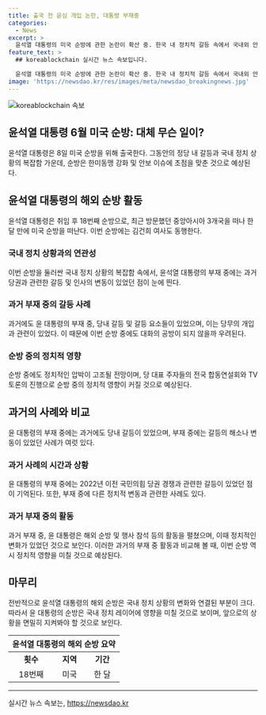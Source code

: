 ```yaml
---
title: 출국 전 윤심 개입 논란, 대통령 부재중
categories:
  - News
excerpt: >
  윤석열 대통령의 미국 순방에 관한 논란이 확산 중. 한국 내 정치적 갈등 속에서 국내외 안보 이슈에 초점을 맞춘 순방의 시점이 주목되는 가운데, 국민의힘 당권 경쟁과 관련된 김 여사 문자 읽씹 논란이 재차 불거지면서 윤 대통령 부재 기간마다 당 내부 갈등이 고조되고 있다. 윤 대통령의 해외 순방은 그동안의 당 내 정리와 갈등 해소와 연관되어 있으며, 순방 중에도 당 대표 주자들 간의 압박과 갈등이 예상된다. 전당대회 전까지 윤 대통령 부재 기간을 활용한 갈등 격화 가능성이 높아 보인다.
feature_text: >
  ## koreablockchain 실시간 뉴스 속보입니다.

  윤석열 대통령의 미국 순방에 관한 논란이 확산 중. 한국 내 정치적 갈등 속에서 국내외 안보 이슈에 초점을 맞춘 순방의 시점이 주목되는 가운데, 국민의힘 당권 경쟁과 관련된 김 여사 문자 읽씹 논란이 재차 불거지면서 윤 대통령 부재 기간마다 당 내부 갈등이 고조되고 있다. 윤 대통령의 해외 순방은 그동안의 당 내 정리와 갈등 해소와 연관되어 있으며, 순방 중에도 당 대표 주자들 간의 압박과 갈등이 예상된다. 전당대회 전까지 윤 대통령 부재 기간을 활용한 갈등 격화 가능성이 높아 보인다.
image: 'https://newsdao.kr/res/images/meta/newsdao_breakingnews.jpg'
---
```


<p><img src="https://newsdao.kr/res/images/meta/newsdao_breakingnews.jpg" alt="koreablockchain 속보" /></p>

<h2>윤석열 대통령 6월 미국 순방: 대체 무슨 일이?</h2>

<p data-ke-size="size16">윤석열 대통령은 8일 미국 순방을 위해 출국한다. 그동안의 정당 내 갈등과 국내 정치 상황의 복잡함 가운데, 순방은 한미동맹 강화 및 안보 이슈에 초점을 맞춘 것으로 예상된다.</p>

<h2>윤석열 대통령의 해외 순방 활동</h2>

<p data-ke-size="size16">윤석열 대통령은 취임 후 18번째 순방으로, 최근 방문했던 중앙아시아 3개국을 떠나 한 달 만에 미국 순방을 떠난다. 이번 순방에는 김건희 여사도 동행한다.</p>

<h3>국내 정치 상황과의 연관성</h3>

<p data-ke-size="size16">이번 순방을 둘러싼 국내 정치 상황의 복잡함 속에서, 윤석열 대통령의 부재 중에는 과거 당권과 관련한 갈등 및 인사의 변동이 있었던 점이 눈에 띈다.</p>

<h3>과거 부재 중의 갈등 사례</h3>

<p data-ke-size="size16">과거에도 윤 대통령의 부재 중, 당내 갈등 및 갈등 요소들이 있었으며, 이는 당무의 개입과 관련이 있었다. 이 때문에 이번 순방 중에도 대화의 공방이 되지 않을까 우려된다.</p>

<h3>순방 중의 정치적 영향</h3>

<p data-ke-size="size16">순방 중에도 정치적인 압박이 고조될 전망이며, 당 대표 주자들의 전국 합동연설회와 TV토론의 진행으로 순방 중의 정치적 영향이 커질 것으로 예상된다.</p>

<h2>과거의 사례와 비교</h2>

<p data-ke-size="size16">윤 대통령의 부재 중에는 과거에도 당내 갈등이 있었으며, 부재 중에는 갈등의 해소나 변동이 있었던 사례가 여럿 있다.</p>

<h3>과거 사례의 시간과 상황</h3>

<p data-ke-size="size16">윤 대통령의 부재 중에는 2022년 이전 국민의힘 당권 경쟁과 관련한 갈등이 있었던 점이 기억된다. 또한, 부재 중에 다른 정치적 변동과 관련한 사례도 있다.</p>

<h3>과거 부재 중의 활동</h3>

<p data-ke-size="size16">과거 부재 중, 윤 대통령은 해외 순방 및 행사 참석 등의 활동을 펼쳤으며, 이때 정치적인 변화가 있었던 것으로 보인다. 이러한 과거의 부재 중 활동과 비교해 볼 때, 이번 순방 역시 정치적 영향을 미칠 것으로 예상된다.</p>

<h2>마무리</h2>

<p data-ke-size="size16">전반적으로 윤석열 대통령의 해외 순방은 국내 정치 상황의 변화와 연결된 부분이 크다. 따라서 윤 대통령의 순방은 국내 정치 레이어에 영향을 미칠 것으로 보이며, 앞으로의 상황을 면밀히 지켜봐야 할 것으로 보인다.</p>

<table>
<thead>
<tr>
<th colspan="3">윤석열 대통령의 해외 순방 요약</th>
</tr>
</thead>
<tbody>
<tr>
<td style="text-align: center; height: 17px;"><b>횟수</b></td>
<td style="text-align: center; height: 17px;"><b>지역</b></td>
<td style="text-align: center; height: 17px;"><b>기간</b></td>
</tr>
<tr>
<td style="text-align: center; height: 17px;">18번째</td>
<td style="text-align: center; height: 17px;">미국</td>
<td style="text-align: center; height: 17px;">한 달</td>
</tr>
</tbody>
</table>

<hr>
실시간 뉴스 속보는, <a href="https://newsdao.kr" rel="dofollow">https://newsdao.kr</a>


